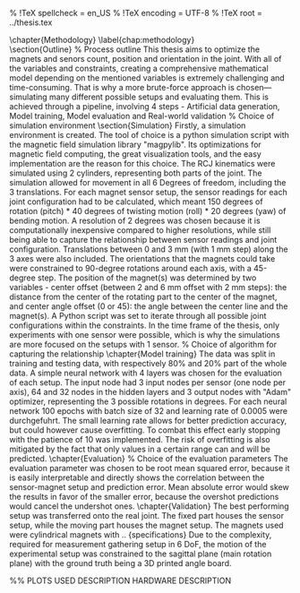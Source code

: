 % !TeX spellcheck = en_US
% !TeX encoding = UTF-8
% !TeX root = ../thesis.tex

\chapter{Methodology}
\label{chap:methodology}  
\section{Outline}
% Process outline
This thesis aims to optimize the magnets and senors count, position and orientation in the joint. With all of the variables and constraints, creating a comprehensive mathematical model depending on the mentioned variables is extremely challenging and time-consuming. That is why a more brute-force approach is chosen—simulating many different possible setups and evaluating them. This is achieved through a pipeline, involving 4 steps - Artificial data generation, Model training, Model evaluation and Real-world validation
% Choice of simulation environment
\section{Simulation}
Firstly, a simulation environment is created. The tool of choice is a python simulation script with the magnetic field simulation library "magpylib". Its optimizations for magnetic field computing, the great visualization tools, and the easy implementation are the reason for this choice. The RCJ kinematics were simulated using 2 cylinders, representing both parts of the joint. The simulation allowed for movement in all 6 Degrees of freedom, including the 3 translations. For each magnet sensor setup, the sensor readings for each joint configuration had to be calculated, which meant 150 degrees of rotation (pitch) * 40 degrees of twisting motion (roll) * 20 degrees (yaw) of bending motion.  A resolution of 2 degrees was chosen because it is computationally inexpensive compared to higher resolutions, while still being able to capture the relationship between sensor readings and joint configuration. Translations between 0 and 3 mm (with 1 mm step) along the 3 axes were also included.  The orientations that the magnets could take were constrained to 90-degree rotations around each axis, with a 45-degree step. The position of the magnet(s) was determined by two variables - center offset (between 2 and 6 mm offset with 2 mm steps): the distance from the center of the rotating part to the center of the magnet, and center angle offset (0 or 45): the angle between the center line and the magnet(s). A Python script was set to iterate through all possible joint configurations within the constraints. In the time frame of the thesis, only experiments with one sensor were possible, which is why the simulations are more focused on the setups with 1 sensor.
% Choice of algorithm for capturing the relationship
\chapter{Model training}
The data was split in training and testing data, with respectively 80% and 20% part of the whole data. A simple neural network with 4 layers was chosen for the evaluation of each setup. The input node had 3 input nodes per sensor (one node per axis), 64 and 32 nodes in the hidden layers and 3 output nodes with "Adam" optimizer, representing the 3 possible rotations in degrees. For each neural network 100 epochs with batch size of 32 and learning rate of 0.0005 were durchgefuhrt. The small learning rate allows for better prediction accuracy, but could however cause overfitting. To combat this effect early stopping with the patience of 10 was implemented. The risk of overfitting is also mitigated by the fact that only values in a certain range can and will be predicted.
\chapter{Evaluation}
% Choice of the evaluation parameters
The evaluation parameter was chosen to be root mean squared error, because it is easily interpretable and directly shows the correlation between the sensor-magnet setup and prediction error. Mean absolute error would skew the results in favor of the smaller error, because the overshot predictions would cancel the undershot ones.
\chapter{Validation}
The best performing setup was transferred onto the real joint. The fixed part houses the sensor setup, while the moving part houses the magnet setup. The magnets used were cylindrical magnets with .. {specifications} 
Due to the complexity, required for measurement gathering setup in 6 DoF, the motion of the experimental setup was constrained to the sagittal plane (main rotation plane) with the ground truth being a 3D printed angle board. 

%% PLOTS USED DESCRIPTION
HARDWARE DESCRIPTION

